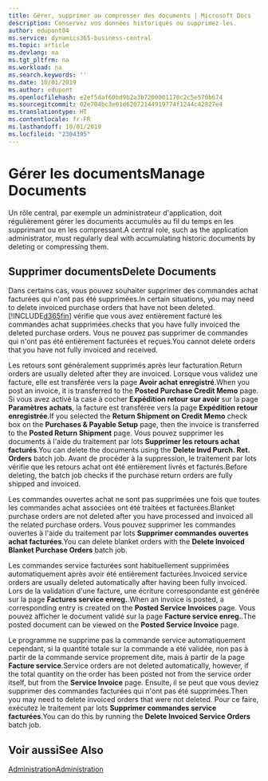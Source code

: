 ```yaml
---
title: Gérer, supprimer ou compresser des documents | Microsoft Docs
description: Conservez vos données historiques ou supprimez-les.
author: edupont04
ms.service: dynamics365-business-central
ms.topic: article
ms.devlang: na
ms.tgt_pltfrm: na
ms.workload: na
ms.search.keywords: ''
ms.date: 10/01/2019
ms.author: edupont
ms.openlocfilehash: e2ef5daf60bd9b2a3b7200001170c2c5e570b674
ms.sourcegitcommit: 02e704bc3e01d62072144919774f1244c42827e4
ms.translationtype: HT
ms.contentlocale: fr-FR
ms.lasthandoff: 10/01/2019
ms.locfileid: "2304395"
---
```

# <a name="manage-documents"></a><span data-ttu-id="eb4f0-103">Gérer les documents</span><span class="sxs-lookup"><span data-stu-id="eb4f0-103">Manage Documents</span></span>
<span data-ttu-id="eb4f0-104">Un rôle central, par exemple un administrateur d'application, doit régulièrement gérer les documents accumulés au fil du temps en les supprimant ou en les compressant.</span><span class="sxs-lookup"><span data-stu-id="eb4f0-104">A central role, such as the application administrator, must regularly deal with accumulating historic documents by deleting or compressing them.</span></span>  

## <a name="delete-documents"></a><span data-ttu-id="eb4f0-105">Supprimer documents</span><span class="sxs-lookup"><span data-stu-id="eb4f0-105">Delete Documents</span></span>
<span data-ttu-id="eb4f0-106">Dans certains cas, vous pouvez souhaiter supprimer des commandes achat facturées qui n'ont pas été supprimées.</span><span class="sxs-lookup"><span data-stu-id="eb4f0-106">In certain situations, you may need to delete invoiced purchase orders that have not been deleted.</span></span> [!INCLUDE[d365fin](includes/d365fin_md.md)] <span data-ttu-id="eb4f0-107">vérifie que vous avez entièrement facturé les commandes achat supprimées.</span><span class="sxs-lookup"><span data-stu-id="eb4f0-107">checks that you have fully invoiced the deleted purchase orders.</span></span> <span data-ttu-id="eb4f0-108">Vous ne pouvez pas supprimer de commandes qui n'ont pas été entièrement facturées et reçues.</span><span class="sxs-lookup"><span data-stu-id="eb4f0-108">You cannot delete orders that you have not fully invoiced and received.</span></span>  

<span data-ttu-id="eb4f0-109">Les retours sont généralement supprimés après leur facturation.</span><span class="sxs-lookup"><span data-stu-id="eb4f0-109">Return orders are usually deleted after they are invoiced.</span></span> <span data-ttu-id="eb4f0-110">Lorsque vous validez une facture, elle est transférée vers la page **Avoir achat enregistré**.</span><span class="sxs-lookup"><span data-stu-id="eb4f0-110">When you post an invoice, it is transferred to the **Posted Purchase Credit Memo** page.</span></span> <span data-ttu-id="eb4f0-111">Si vous avez activé la case à cocher **Expédition retour sur avoir** sur la page **Paramètres achats**, la facture est transférée vers la page **Expédition retour enregistrée**.</span><span class="sxs-lookup"><span data-stu-id="eb4f0-111">If you selected the **Return Shipment on Credit Memo** check box on the **Purchases & Payable Setup** page, then the invoice is transferred to the **Posted Return Shipment** page.</span></span> <span data-ttu-id="eb4f0-112">Vous pouvez supprimer les documents à l'aide du traitement par lots **Supprimer les retours achat facturés**.</span><span class="sxs-lookup"><span data-stu-id="eb4f0-112">You can delete the documents using the **Delete Invd Purch. Ret. Orders** batch job.</span></span> <span data-ttu-id="eb4f0-113">Avant de procéder à la suppression, le traitement par lots vérifie que les retours achat ont été entièrement livrés et facturés.</span><span class="sxs-lookup"><span data-stu-id="eb4f0-113">Before deleting, the batch job checks if the purchase return orders are fully shipped and invoiced.</span></span>  

<span data-ttu-id="eb4f0-114">Les commandes ouvertes achat ne sont pas supprimées une fois que toutes les commandes achat associées ont été traitées et facturées.</span><span class="sxs-lookup"><span data-stu-id="eb4f0-114">Blanket purchase orders are not deleted after you have processed and invoiced all the related purchase orders.</span></span> <span data-ttu-id="eb4f0-115">Vous pouvez supprimer les commandes ouvertes à l'aide du traitement par lots **Supprimer commandes ouvertes achat facturées**.</span><span class="sxs-lookup"><span data-stu-id="eb4f0-115">You can delete blanket orders with the **Delete Invoiced Blanket Purchase Orders** batch job.</span></span>  

<span data-ttu-id="eb4f0-116">Les commandes service facturées sont habituellement supprimées automatiquement après avoir été entièrement facturées.</span><span class="sxs-lookup"><span data-stu-id="eb4f0-116">Invoiced service orders are usually deleted automatically after having been fully invoiced.</span></span> <span data-ttu-id="eb4f0-117">Lors de la validation d'une facture, une écriture correspondante est générée sur la page **Factures service enreg.**.</span><span class="sxs-lookup"><span data-stu-id="eb4f0-117">When an invoice is posted, a corresponding entry is created on the **Posted Service Invoices** page.</span></span> <span data-ttu-id="eb4f0-118">Vous pouvez afficher le document validé sur la page **Facture service enreg.**.</span><span class="sxs-lookup"><span data-stu-id="eb4f0-118">The posted document can be viewed on the **Posted Service Invoice** page.</span></span>  

<span data-ttu-id="eb4f0-119">Le programme ne supprime pas la commande service automatiquement cependant, si la quantité totale sur la commande a été validée, non pas à partir de la commande service proprement dite, mais à partir de la page **Facture service**.</span><span class="sxs-lookup"><span data-stu-id="eb4f0-119">Service orders are not deleted automatically, however, if the total quantity on the order has been posted not from the service order itself, but from the **Service Invoice** page.</span></span> <span data-ttu-id="eb4f0-120">Ensuite, il se peut que vous deviez supprimer des commandes facturées qui n'ont pas été supprimées.</span><span class="sxs-lookup"><span data-stu-id="eb4f0-120">Then you may need to delete invoiced orders that were not deleted.</span></span> <span data-ttu-id="eb4f0-121">Pour ce faire, exécutez le traitement par lots **Supprimer commandes service facturées**.</span><span class="sxs-lookup"><span data-stu-id="eb4f0-121">You can do this by running the **Delete Invoiced Service Orders** batch job.</span></span>  

## <a name="see-also"></a><span data-ttu-id="eb4f0-122">Voir aussi</span><span class="sxs-lookup"><span data-stu-id="eb4f0-122">See Also</span></span>  
[<span data-ttu-id="eb4f0-123">Administration</span><span class="sxs-lookup"><span data-stu-id="eb4f0-123">Administration</span></span>](admin-setup-and-administration.md)  
